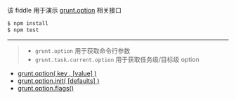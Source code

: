 该 fiddle 用于演示 [grunt.option](http://gruntjs.com/api/grunt.option) 相关接口

```sh
$ npm install
$ npm test
```

---

> - `grunt.option` 用于获取命令行参数
> - `grunt.task.current.option` 用于获取任务级/目标级 option

- [grunt.option( key , [value] )](http://gruntjs.com/api/grunt.option#grunt.option)
- [grunt.option.init( [defaults] )](http://gruntjs.com/api/grunt.option#grunt.option.init)
- [grunt.option.flags()](http://gruntjs.com/api/grunt.option#grunt.option.flags)
